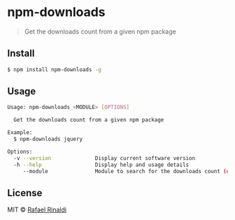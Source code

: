 # npm-downloads

> Get the downloads count from a given npm package

## Install

```sh
$ npm install npm-downloads -g
```

## Usage

```sh
Usage: npm-downloads <MODULE> [OPTIONS]

  Get the downloads count from a given npm package

Example:
  $ npm-downloads jquery

Options:
  -v --version              Display current software version
  -h --help                 Display help and usage details
     --module               Module to search for the downloads count (or you can just pass it along as seen on the example)
```

## License

MIT :copyright: [Rafael Rinaldi](http://rinaldi.io)
